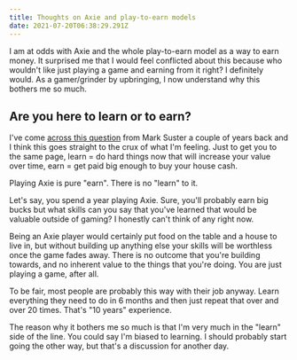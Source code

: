 ```yaml
---
title: Thoughts on Axie and play-to-earn models
date: 2021-07-20T06:38:29.291Z
---
```

I am at odds with Axie and the whole play-to-earn model as a way to earn money. It surprised me that I would feel conflicted about this because who wouldn't like just playing a game and earning from it right? I definitely would. As a gamer/grinder by upbringing, I now understand why this bothers me so much.

## Are you here to learn or to earn?

I've come [across this question](https://bothsidesofthetable.com/is-it-time-for-you-to-earn-or-to-learn-34270acd2f4) from Mark Suster a couple of years back and I think this goes straight to the crux of what I'm feeling. Just to get you to the same page, learn = do hard things now that will increase your value over time, earn = get paid big enough to buy your house cash.

Playing Axie is pure "earn". There is no "learn" to it.

Let's say, you spend a year playing Axie. Sure, you'll probably earn big bucks but what skills can you say that you've learned that would be valuable outside of gaming? I honestly can't think of any right now.

Being an Axie player would certainly put food on the table and a house to live in, but without building up anything else your skills will be worthless once the game fades away. There is no outcome that you're building towards, and no inherent value to the things that you're doing. You are just playing a game, after all.

To be fair, most people are probably this way with their job anyway. Learn everything they need to do in 6 months and then just repeat that over and over 20 times. That's "10 years" experience.

The reason why it bothers me so much is that I'm very much in the "learn" side of the line. You could say I'm biased to learning. I should probably start going the other way, but that's a discussion for another day.